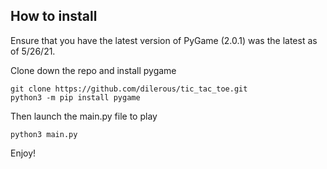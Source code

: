 ## How to install
Ensure that you have the latest version of PyGame (2.0.1) was the latest as
of 5/26/21.

Clone down the repo and install pygame

```
git clone https://github.com/dilerous/tic_tac_toe.git
python3 -m pip install pygame
```
Then launch the main.py file to play
```
python3 main.py
```
Enjoy!

